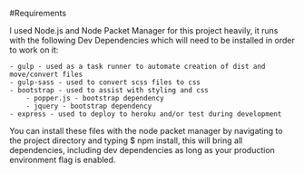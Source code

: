 #Requirements

I used Node.js and Node Packet Manager for this project heavily, it runs with the following Dev Dependencies which will need to be installed in order to work on it:

	- gulp - used as a task runner to automate creation of dist and move/convert files
	- gulp-sass - used to convert scss files to css
	- bootstrap - used to assist with styling and css
		- popper.js - bootstrap dependency
		- jquery - bootstrap dependency
	- express - used to deploy to heroku and/or test during development

You can install these files with the node packet manager by navigating to the project directory and typing $ npm install, this will bring all dependencies, including dev dependencies as long as your production environment flag is enabled.